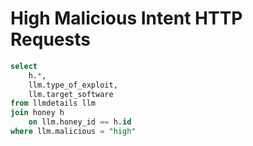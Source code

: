 # High Malicious Intent HTTP Requests

```sql
select
    h.*,
    llm.type_of_exploit,
    llm.target_software
from llmdetails llm
join honey h
    on llm.honey_id == h.id
where llm.malicious = "high"
```
